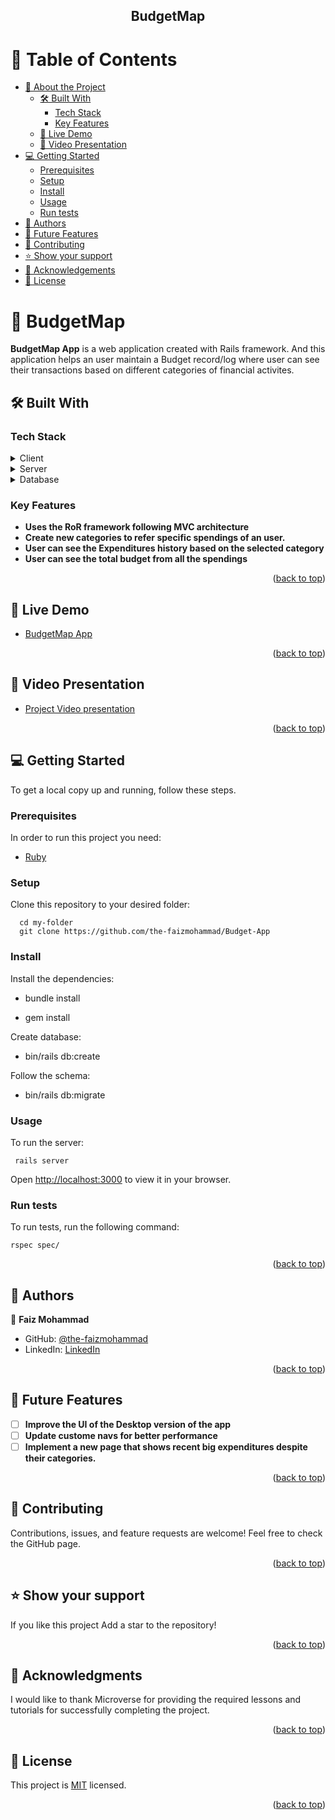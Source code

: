 <h2 align="center"><b>BudgetMap</b></h2>

<a name="readme-top"></a>

# 📗 Table of Contents

- [📖 About the Project](#about-project)
  - [🛠 Built With](#built-with)
    - [Tech Stack](#tech-stack)
    - [Key Features](#key-features)
  - [🚀 Live Demo](#live-demo)
  - [🎥 Video Presentation](#video-presentation)
- [💻 Getting Started](#getting-started)
  - [Prerequisites](#prerequisites)
  - [Setup](#setup)
  - [Install](#install)
  - [Usage](#usage)
  - [Run tests](#run-tests)
- [👥 Authors](#authors)
- [🔭 Future Features](#future-features)
- [🤝 Contributing](#contributing)
- [⭐️ Show your support](#support)
- [🙏 Acknowledgements](#acknowledgements)
- [📝 License](#license)


# 📖 BudgetMap <a name="about-project"></a>

**BudgetMap App** is a web application created with Rails framework. And this application helps an user maintain a Budget record/log where user can see their transactions based on different categories of financial activites.

## 🛠 Built With <a name="built-with"></a>

### Tech Stack <a name="tech-stack"></a>

<details>
  <summary>Client</summary>
  <ul>
    <li><a href="https://developer.mozilla.org/ru/docs/Web/HTML">HTML</a></li>
    <li><a href="https://developer.mozilla.org/ru/docs/Web/CSS">CSS</a></li>
    <li><a href="https://rubyonrails.org/">Rails</a></li>
  </ul>
</details>

<details>
  <summary>Server</summary>
  <ul>
    <li><a href="https://www.ruby-lang.org/en/">Ruby</a></li>
  </ul>
</details>

<details>
<summary>Database</summary>
  <ul>
    <li><a href="https://www.postgresql.org/">PostgreSQL</a></li>
  </ul>
</details>


### Key Features <a name="key-features"></a>

- **Uses the RoR framework following MVC architecture**
- **Create new categories to refer specific spendings of an user.**
- **User can see the Expenditures history based on the selected category**
- **User can see the total budget from all the spendings**

<p align="right">(<a href="#readme-top">back to top</a>)</p>

<!-- LIVE DEMO -->

## 🚀 Live Demo

 <a name="live-demo"></a>

- [BudgetMap App](https://rails-ylaw.onrender.com/)

<p align="right">(<a href="#readme-top">back to top</a>)</p>

<!-- VIDEO PRESENTATION -->

## 🎥 Video Presentation

 <a name="video-presentation"></a>

- [Project Video presentation](https://youtu.be/azrzXWr0FvY)

<p align="right">(<a href="#readme-top">back to top</a>)</p>

## 💻 Getting Started <a name="getting-started"></a>

To get a local copy up and running, follow these steps.

### Prerequisites

In order to run this project you need:

- [Ruby](https://www.ruby-lang.org/en/documentation/installation/)

### Setup

Clone this repository to your desired folder:

```
  cd my-folder
  git clone https://github.com/the-faizmohammad/Budget-App

```

### Install

Install the dependencies:

- bundle install

- gem install

Create database:

- bin/rails db:create

Follow the schema:

- bin/rails db:migrate

### Usage

To run the server:

```
 rails server

```

Open [http://localhost:3000](http://localhost:3000) to view it in your browser.

### Run tests

To run tests, run the following command:

 ``` 
 rspec spec/

 ```

<p align="right">(<a href="#readme-top">back to top</a>)</p>


## 👥 Authors <a name="authors"></a>

👤 **Faiz Mohammad**

- GitHub: [@the-faizmohammad](https://github.com/the-faizmohammad)
- LinkedIn: [LinkedIn](https://www.linkedin.com/in/faiz-mohammad-967354142/)

<p align="right">(<a href="#readme-top">back to top</a>)</p>


## 🔭 Future Features <a name="future-features"></a>

- [ ] **Improve the UI of the Desktop version of the app**
- [ ] **Update custome navs for better performance**
- [ ] **Implement a new page that shows recent big expenditures despite their categories.**

<p align="right">(<a href="#readme-top">back to top</a>)</p>


## 🤝 Contributing <a name="contributing"></a>

Contributions, issues, and feature requests are welcome!
Feel free to check the GitHub page.

<p align="right">(<a href="#readme-top">back to top</a>)</p>


## ⭐️ Show your support <a name="support"></a>

If you like this project Add a star to the repository!

<p align="right">(<a href="#readme-top">back to top</a>)</p>


## 🙏 Acknowledgments <a name="acknowledgements"></a>

I would like to thank Microverse for providing the required lessons and tutorials for successfully completing the project.

<p align="right">(<a href="#readme-top">back to top</a>)</p>

## 📝 License <a name="license"></a>

This project is [MIT](./LICENSE) licensed.

<p align="right">(<a href="#readme-top">back to top</a>)</p>
